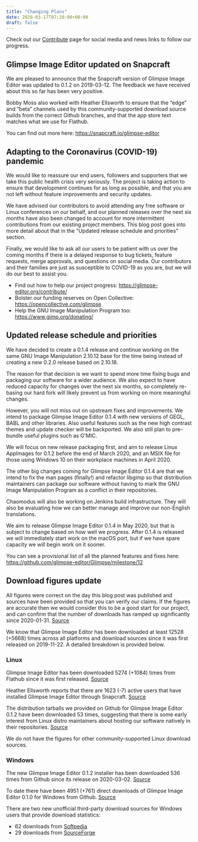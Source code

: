 ```yaml
---
title: "Changing Plans"
date: 2020-03-17T07:20:00+00:00
draft: false
---
```

Check out our [Contribute](/contribute/) page for social media and news links to follow our progress.

## Glimpse Image Editor updated on Snapcraft
We are pleased to announce that the Snapcraft version of Glimpse Image Editor was updated to 0.1.2 on 2019-03-12. The feedback we have received about this so far has been very positive.

Bobby Moss also worked with Heather Ellsworth to ensure that the “edge” and “beta” channels used by this community-supported download source builds from the correct Github branches, and that the app store text matches what we use for Flathub.

You can find out more here: https://snapcraft.io/glimpse-editor

## Adapting to the Coronavirus (COVID-19) pandemic
We would like to reassure our end users, followers and supporters that we take this public health crisis very seriously. The project is taking action to ensure that development continues for as long as possible, and that you are not left without feature improvements and security updates.

We have advised our contributors to avoid attending any free software or Linux conferences on our behalf, and our planned releases over the next six months have also been changed to account for more intermittent contributions from our existing project members. This blog post goes into more detail about that in the "Updated release schedule and priorities" section.

Finally, we would like to ask all our users to be patient with us over the coming months if there is a delayed response to bug tickets, feature requests, merge approvals, and questions on social media. Our contributors and their families are just as susceptible to COVID-19 as you are, but we will do our best to assist you.

* Find out how to help our project progress: https://glimpse-editor.org/contribute/
* Bolster our funding reserves on Open Collective: https://opencollective.com/glimpse
* Help the GNU Image Manipulation Program too: https://www.gimp.org/donating/

## Updated release schedule and priorities
We have decided to create a 0.1.4 release and continue working on the same GNU Image Manipulation 2.10.12 base for the time being instead of creating a new 0.2.0 release based on 2.10.18.

The reason for that decision is we want to spend more time fixing bugs and packaging our software for a wider audience. We also expect to have reduced capacity for changes over the next six months, so completely re-basing our hard fork will likely prevent us from working on more meaningful changes.

However, you will not miss out on upstream fixes and improvements. We intend to package Glimpse Image Editor 0.1.4 with new versions of GEGL, BABL and other libraries. Also useful features such as the new high contrast themes and update checker will be backported. We also still plan to pre-bundle useful plugins such as G'MIC.

We will focus on new release packaging first, and aim to release Linux AppImages for 0.1.2 before the end of March 2020, and an MSIX file for those using Windows 10 on their workplace machines in April 2020.

The other big changes coming for Glimpse Image Editor 0.1.4 are that we intend to fix the man pages (finally!) and refactor libgimp so that distribution maintainers can package our software without having to mark the GNU Image Manipulation Program as a conflict in their repositories.

Chaomodus will also be working on Jenkins build infrastructure. They will also be evaluating how we can better manage and improve our non-English translations.

We aim to release Glimpse Image Editor 0.1.4 in May 2020, but that is subject to change based on how well we progress. After 0.1.4 is released we will immediately start work on the macOS port, but if we have spare capacity we will begin work on it sooner.

You can see a provisional list of all the planned features and fixes here: https://github.com/glimpse-editor/Glimpse/milestone/12

## Download figures update
All figures were correct on the day this blog post was published and sources have been provided so that you can verify our claims. If the figures are accurate then we would consider this to be a good start for our project, and can confirm that the number of downloads has ramped up significantly since 2020-01-31. [Source](/posts/progress-on-our-first-errata-release/)

We know that Glimpse Image Editor has been downloaded at least 12528 (+5668) times across all platforms and download sources since it was first released on 2019-11-22. A detailed breakdown is provided below.

### Linux
Glimpse Image Editor has been downloaded 5274 (+1084) times from Flathub since it was first released. [Source](https://gitlab.com/ahayzen/flathub-api-stats-generator)

Heather Ellsworth reports that there are 1623 (-7) active users that have installed Glimpse Image Editor through Snapcraft. [Source](/glimpse-snap-2020-03-14.png)

The distribution tarballs we provided on Github for Glimpse Image Editor 0.1.2 have been downloaded 53 times, suggesting that there is some early interest from Linux distro maintainers about hosting our software natively in their repositories. [Source](https://somsubhra.com/github-release-stats/?username=glimpse-editor&repository=Glimpse)

We do not have the figures for other community-supported Linux download sources.

### Windows
The new Glimpse Image Editor 0.1.2 installer has been downloaded 536 times from Github since its release on 2020-03-02. [Source](https://somsubhra.com/github-release-stats/?username=glimpse-editor&repository=Glimpse)

To date there have been 4951 (+761) direct downloads of Glimpse Image Editor 0.1.0 for Windows from Github. [Source](https://somsubhra.com/github-release-stats/?username=glimpse-editor&repository=Glimpse)

There are two new unofficial third-party download sources for Windows users that provide download statistics:

* 62 downloads from [Softpedia](https://www.softpedia.com/dyn-search.php?search_term=glimpse)
* 29 downloads from [SourceForge](https://sourceforge.net/projects/glimpse-image-editor/)
